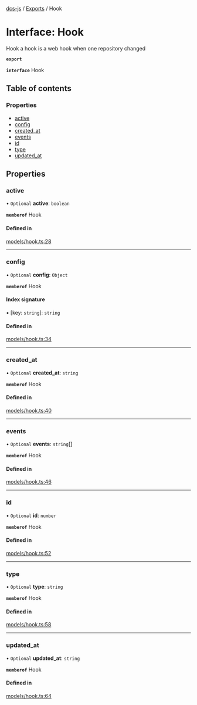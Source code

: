 [dcs-js](../README.md) / [Exports](../modules.md) / Hook

# Interface: Hook

Hook a hook is a web hook when one repository changed

**`export`**

**`interface`** Hook

## Table of contents

### Properties

- [active](Hook.md#active)
- [config](Hook.md#config)
- [created\_at](Hook.md#created_at)
- [events](Hook.md#events)
- [id](Hook.md#id)
- [type](Hook.md#type)
- [updated\_at](Hook.md#updated_at)

## Properties

### <a id="active" name="active"></a> active

• `Optional` **active**: `boolean`

**`memberof`** Hook

#### Defined in

[models/hook.ts:28](https://github.com/unfoldingWord/dcs-js/blob/b29eb7a/models/hook.ts#L28)

___

### <a id="config" name="config"></a> config

• `Optional` **config**: `Object`

**`memberof`** Hook

#### Index signature

▪ [key: `string`]: `string`

#### Defined in

[models/hook.ts:34](https://github.com/unfoldingWord/dcs-js/blob/b29eb7a/models/hook.ts#L34)

___

### <a id="created_at" name="created_at"></a> created\_at

• `Optional` **created\_at**: `string`

**`memberof`** Hook

#### Defined in

[models/hook.ts:40](https://github.com/unfoldingWord/dcs-js/blob/b29eb7a/models/hook.ts#L40)

___

### <a id="events" name="events"></a> events

• `Optional` **events**: `string`[]

**`memberof`** Hook

#### Defined in

[models/hook.ts:46](https://github.com/unfoldingWord/dcs-js/blob/b29eb7a/models/hook.ts#L46)

___

### <a id="id" name="id"></a> id

• `Optional` **id**: `number`

**`memberof`** Hook

#### Defined in

[models/hook.ts:52](https://github.com/unfoldingWord/dcs-js/blob/b29eb7a/models/hook.ts#L52)

___

### <a id="type" name="type"></a> type

• `Optional` **type**: `string`

**`memberof`** Hook

#### Defined in

[models/hook.ts:58](https://github.com/unfoldingWord/dcs-js/blob/b29eb7a/models/hook.ts#L58)

___

### <a id="updated_at" name="updated_at"></a> updated\_at

• `Optional` **updated\_at**: `string`

**`memberof`** Hook

#### Defined in

[models/hook.ts:64](https://github.com/unfoldingWord/dcs-js/blob/b29eb7a/models/hook.ts#L64)
